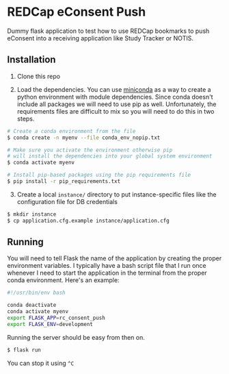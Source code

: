 # REDCap eConsent Push

Dummy flask application to test how to use REDCap bookmarks to push eConsent into a receiving application like Study Tracker or NOTIS.

## Installation

1. Clone this repo

2. Load the dependencies. You can use [miniconda](https://docs.conda.io/en/latest/miniconda.html#) as a way to create a python environment with module dependencies. Since conda doesn't include all packages we will need to use pip as well. Unfortunately, the requirements files are difficult to mix so you will need to do this in two steps.

```bash
# Create a conda environment from the file
$ conda create -n myenv --file conda_env_nopip.txt

# Make sure you activate the environment otherwise pip
# will install the dependencies into your global system environment
$ conda activate myenv

# Install pip-based packages using the pip requirements file
$ pip install -r pip_requirements.txt
```
3. Create a local `instance/` directory to put instance-specific files like the configuration file for DB credentials
```bash
$ mkdir instance
$ cp application.cfg.example instance/application.cfg
```

## Running

You will need to tell Flask the name of the application by creating the proper environment variables. I typically have a bash script file that I run once whenever I need to start the application in the terminal from the proper conda environment. Here's an example:

```bash
#!/usr/bin/env bash

conda deactivate
conda activate myenv 
export FLASK_APP=rc_consent_push
export FLASK_ENV=development
```

Running the server should be easy from then on. 
```bash
$ flask run
```

You can stop it using `^C`